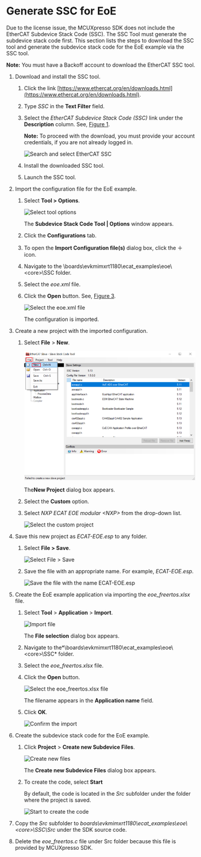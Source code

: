 # Generate SSC for EoE

Due to the license issue, the MCUXpresso SDK does not include the EtherCAT Subdevice Stack Code \(SSC\). The SSC Tool must generate the subdevice stack code first. This section lists the steps to download the SSC tool and generate the subdevice stack code for the EoE example via the SSC tool.

**Note:** You must have a Backoff account to download the EtherCAT SSC tool.

1.  Download and install the SSC tool.
    1.  Click the link [https://www.ethercat.org/en/downloads.html](https://www.ethercat.org/en/downloads.html).
    2.  Type *SSC* in the **Text Filter** field.
    3.  Select the *EtherCAT Subdevice Stack Code \(SSC\)* link under the **Description** column. See, [Figure 1](#fig_hfcjggxtxfx).

        **Note:** To proceed with the download, you must provide your account credentials, if you are not already logged in.

        ![](../images/image7.png "Search
                                        and select EtherCAT SSC")

    4.  Install the downloaded SSC tool.
    5.  Launch the SSC tool.
2.  Import the configuration file for the EoE example.
    1.  Select **Tool \> Options**.

        ![](../images/image8.png "Select
                                        tool options")

        The **Subdevice Stack Code Tool \| Options** window appears.

    2.  Click the **Configurations** tab.
    3.  To open the **Import Configuration file\(s\)** dialog box, click the ＋ icon.
    4.  Navigate to the \\boards\\evkmimxrt1180\\ecat\_examples\\eoe\\<core\>\\SSC folder.
    5.  Select the *eoe.xml* file.
    6.  Click the **Open** button. See, [Figure 3](#fig_jejwbfjwevf).

        ![](../images/image9.png "Select
                                        the eoe.xml file")

        The configuration is imported.

3.  Create a new project with the imported configuration.
    1.  Select **File** \> **New**.

        ![](../images/image10.png "")

        The**New Project** dialog box appears.

    2.  Select the **Custom** option.
    3.  Select *NXP ECAT EOE modular <NXP\>* from the drop-down list.

        ![](../images/image11.png "Select
                                        the custom project")

4.  Save this new project as *ECAT-EOE.esp* to any folder.
    1.  Select **File \> Save**.

        ![](../images/image12.png "Select
                                        File > Save")

    2.  Save the file with an appropriate name. For example, *ECAT-EOE.esp*.

        ![](../images/image13.png "Save
                                        the file with the name ECAT-EOE.esp")

5.  Create the EoE example application via importing the *eoe\_freertos.xlsx* file.
    1.  Select **Tool** \> **Application** \> **Import**.

        ![](../images/image14.png "Import
                                        file")

        The **File selection** dialog box appears.

    2.  Navigate to the*\\boards\\evkmimxrt1180\\ecat\_examples\\eoe\\<core\>\\SSC* folder.
    3.  Select the *eoe\_freertos.xlsx* file.
    4.  Click the **Open** button.

        ![](../images/image15.png "Select
                                        the eoe_freertos.xlsx file")

        The filename appears in the **Application name** field.

    5.  Click **OK**.

        ![](../images/image16.png "Confirm the
                                        import")

6.  Create the subdevice stack code for the EoE example.
    1.  Click **Project** \> **Create new Subdevice Files**.

        ![](../images/image17.png "Create
                                        new files")

        The **Create new Subdevice Files** dialog box appears.

    2.  To create the code, select **Start**

        By default, the code is located in the *Src* subfolder under the folder where the project is saved.

        ![](../images/image18.png "Start
                                        to create the code")

7.  Copy the *Src* subfolder to *boards\\evkmimxrt1180\\ecat\_examples\\eoe\\<core\>\\SSC\\Src* under the SDK source code.
8.  Delete the *eoe\_freertos.c* file under Src folder because this file is provided by MCUXpresso SDK.

